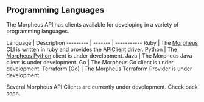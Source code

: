 ## Programming Languages

The Morpheus API has clients available for developing in a variety of programming languages.

Language | Description
--------- | ------- | -----------
Ruby | The [Morpheus CLI](https://github.com/gomorpheus/morpheus-cli/) is written in ruby and provides the [APIClient](https://github.com/gomorpheus/morpheus-cli/wiki/APIClient) driver.
Python | The [Morpheus Python](#morpheus-python) client is under development.
Java | The Morpheus Java client is under development.
Go | The Morpheus Go client is under development.
Terraform (Go) | The Morpheus Terraform Provider is under development.

<aside class="info">
Several Morpheus API Clients are currently under development. Check back soon.
</aside>
